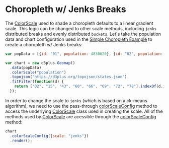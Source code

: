 [height]: 550

# Choropleth w/ Jenks Breaks

The [ColorScale](https://d3plus.org/docs/#ColorScale) used to shade a choropleth defaults to a linear gradient scale. This logic can be changed to other scale methods, including `jenks` distributed breaks and evenly distributed `buckets`. Let's take the population data and chart configuration used in the [Simple Choropleth Example](https://d3plus.org/examples/d3plus-geomap/getting-started/) to create a choropleth w/ Jenks breaks:

```js
var popData = [{id: "01", population: 4830620}, {id: "02", population: 733375}, {id: "04", population: 6641928}, {id: "05", population: 2958208}, {id: "06", population: 38421464}, {id: "08", population: 5278906}, {id: "09", population: 3593222}, {id: "10", population: 926454}, {id: "11", population: 647484}, {id: "12", population: 19645772}, {id: "13", population: 10006693}, {id: "15", population: 1406299}, {id: "16", population: 1616547}, {id: "17", population: 12873761}, {id: "18", population: 6568645}, {id: "19", population: 3093526}, {id: "20", population: 2892987}, {id: "21", population: 4397353}, {id: "22", population: 4625253}, {id: "23", population: 1329100}, {id: "24", population: 5930538}, {id: "25", population: 6705586}, {id: "26", population: 9900571}, {id: "27", population: 5419171}, {id: "28", population: 2988081}, {id: "29", population: 6045448}, {id: "30", population: 1014699}, {id: "31", population: 1869365}, {id: "32", population: 2798636}, {id: "33", population: 1324201}, {id: "34", population: 8904413}, {id: "35", population: 2084117}, {id: "36", population: 19673174}, {id: "37", population: 9845333}, {id: "38", population: 721640}, {id: "39", population: 11575977}, {id: "40", population: 3849733}, {id: "41", population: 3939233}, {id: "42", population: 12779559}, {id: "44", population: 1053661}, {id: "45", population: 4777576}, {id: "46", population: 843190}, {id: "47", population: 6499615}, {id: "48", population: 26538614}, {id: "49", population: 2903379}, {id: "50", population: 626604}, {id: "51", population: 8256630}, {id: "53", population: 6985464}, {id: "54", population: 1851420}, {id: "55", population: 5742117}, {id: "56", population: 579679}, {id: "72", population: 3583073}];

var chart = new d3plus.Geomap()
  .data(popData)
  .colorScale("population")
  .topojson("https://d3plus.org/topojson/states.json")
  .fitFilter(function(d) {
    return ["02", "15", "43", "60", "66", "69", "72", "78"].indexOf(d.id) < 0;
  });
```

In order to change the scale to `jenks` (which is based on a ck-means algorithm), we need to use the pass-through [colorScaleConfig](https://d3plus.org/docs/#Viz.colorScaleConfig) method to access the underlying [ColorScale](https://d3plus.org/docs/#ColorScale) class used in creating the scale. All of the methods used by [ColorScale](https://d3plus.org/docs/#ColorScale) are acessible through the [colorScaleConfig](https://d3plus.org/docs/#Viz.colorScaleConfig) method:

```js
chart
  .colorScaleConfig({scale: "jenks"})
  .render();
```
